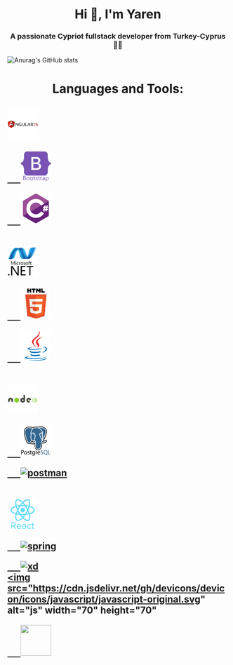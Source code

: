 <h1 align="center">Hi 👋, I'm Yaren</h1>
<h3 align="center">A passionate Cypriot fullstack developer from Turkey-Cyprus 👩🏼 </h3>

![Anurag's GitHub stats](https://github-readme-stats.vercel.app/api?username=Yaren656&show_icons=true&theme=tokyonight)




<h1 align="center">Languages and Tools:</h1><h2>
<p align="center"> 
  
<a href="https://angular.io" target="_blank"> <img src="https://raw.githubusercontent.com/devicons/devicon/master/icons/angularjs/angularjs-original-wordmark.svg" alt="angularjs" width="70" height="70"/> </a> 
  
<a href="https://getbootstrap.com" target="_blank"> &nbsp; &nbsp; &nbsp; <img src="https://raw.githubusercontent.com/devicons/devicon/master/icons/bootstrap/bootstrap-plain-wordmark.svg" alt="bootstrap" width="70" height="70"/> </a> 
  
<a href="https://www.w3schools.com/cs/" target="_blank"> &nbsp; &nbsp; &nbsp; <img src="https://raw.githubusercontent.com/devicons/devicon/master/icons/csharp/csharp-original.svg" alt="csharp" width="70" height="70"/> </a> 
  
<a href="https://dotnet.microsoft.com/" target="_blank"> <br/> <img src="https://raw.githubusercontent.com/devicons/devicon/master/icons/dot-net/dot-net-original-wordmark.svg" alt="dotnet" width="70" height="70"/> </a> 
  
<a href="https://www.w3.org/html/" target="_blank"> &nbsp; &nbsp; &nbsp; <img src="https://raw.githubusercontent.com/devicons/devicon/master/icons/html5/html5-original-wordmark.svg" alt="html5" width="70" height="70"/> 
</a> 
  
<a href="https://www.java.com" target="_blank"> &nbsp; &nbsp; &nbsp; <img src="https://raw.githubusercontent.com/devicons/devicon/master/icons/java/java-original.svg" alt="java" width="70" height="70"/> </a> 
  
<a href="https://nodejs.org" target="_blank"> <br/> <img src="https://raw.githubusercontent.com/devicons/devicon/master/icons/nodejs/nodejs-original-wordmark.svg" alt="nodejs" width="70" height="70"/> </a>
  
<a href="https://www.postgresql.org" target="_blank"> &nbsp; &nbsp; &nbsp; <img src="https://raw.githubusercontent.com/devicons/devicon/master/icons/postgresql/postgresql-original-wordmark.svg" alt="postgresql" width="70" height="70"/> </a> 

<a href="https://postman.com" target="_blank"> &nbsp; &nbsp; &nbsp; <img src="https://www.vectorlogo.zone/logos/getpostman/getpostman-icon.svg" alt="postman" width="70" height="70"/> </a> 

<a href="https://reactjs.org/" target="_blank"> <br/> <img src="https://raw.githubusercontent.com/devicons/devicon/master/icons/react/react-original-wordmark.svg" alt="react" width="70" height="70"/> </a> 
  
<a href="https://spring.io/" target="_blank"> &nbsp; &nbsp; &nbsp; <img src="https://www.vectorlogo.zone/logos/springio/springio-icon.svg" alt="spring" width="70" height="70"/> </a> 
  
<a href="https://www.adobe.com/products/xd.html" target="_blank"> &nbsp; &nbsp; &nbsp; <img src="https://cdn.worldvectorlogo.com/logos/adobe-xd.svg" alt="xd" width="70" height="70"/> <br> <img src="https://cdn.jsdelivr.net/gh/devicons/devicon/icons/javascript/javascript-original.svg" alt="js" width="70" height="70" </a> 
  
<a href="https://www.vectorlogo.zone" target="_blank"> &nbsp; &nbsp; &nbsp; <img src="https://www.vectorlogo.zone/logos/python/python-vertical.svg" width="70" height="70" /> </a> 
  
</br> </p></h2>










